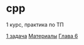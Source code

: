 cpp
===

1 курс, практика по ТП

[1 задача](https://github.com/math-vsu/cpp/blob/master/lists.md)
[Материалы](http://lord-n.narod.ru/download/books/walla/programming/Spr_po_C/22/22.htm)
[Глава 6](http://www.lib.ru/CTOTOR/kernigan.txt)
